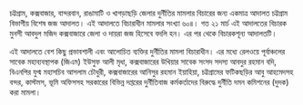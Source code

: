চট্টগ্রাম, কক্সবাজার, বান্দরবান, রাঙামাটি ও খাগড়াছড়ি জেলার দুর্নীতির মামলার বিচারের জন্য একমাত্র আদালত চট্টগ্রাম বিভাগীয় বিশেষ জজ আদালত। এই আদালতে বিচারাধীন মামলার সংখ্যা ৬০৪। গত ২১ মার্চ এই আদালতের বিচারক মুনসী আবদুল মজিদ কক্সবাজারে জেলা ও দায়রা জজ হিসেবে বদলি হন। এর পর থেকে বিচারকশূন্য আদালতটি।

এই আদালতে বেশ কিছু প্রভাবশালী এবং আলোচিত ব্যক্তির দুর্নীতির মামলা বিচারাধীন। এর মধ্যে রেলওয়ে পূর্বাঞ্চলের সাবেক মহাব্যবস্থাপক (জিএম) ইউসুফ আলী মৃধা, কক্সবাজারের উখিয়ার সাবেক সংসদ সদস্য আবদুর রহমান বদি, বিএনপির যুগ্ম মহাসচিব আসলাম চৌধুরী, কক্সবাজারের আনিসুর রহমান ইয়াহিয়া, চট্টগ্রামের ফটিকছড়ির আবু আহমেদসহ বন্দর, কাস্টমস, ভূমি অফিসসহ সরকারের বিভিন্ন দপ্তরের দুর্নীতিবাজ কর্মকর্তাদের বিরুদ্ধে দুর্নীতি দমন কমিশনের (দুদক) করা মামলা।

